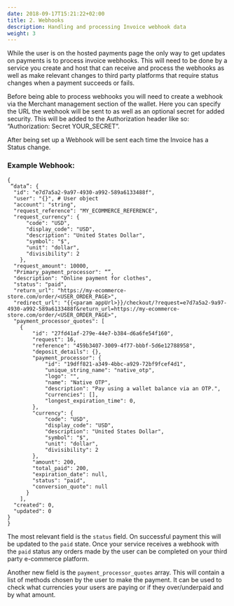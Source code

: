 ```yaml
---
date: 2018-09-17T15:21:22+02:00
title: 2. Webhooks
description: Handling and processing Invoice webhook data
weight: 3
---
```


While the user is on the hosted payments page the only way to get updates on payments is to process invoice webhooks. This will need to be done by a service you create and host that can receive and process the webhooks as well as make relevant changes to third party platforms that require status changes when a payment succeeds or fails.

Before being able to process webhooks you will need to create a webhook via the Merchant management section of the wallet. Here you can specify the URL the webhook will be sent to as well as an optional secret for added security. This will be added to the Authorization header like so: “Authorization: Secret YOUR_SECRET”.

After being set up a Webhook will be sent each time the Invoice has a Status change.

### Example Webhook:
```
{
 “data”: { 
  "id": "e7d7a5a2-9a97-4930-a992-589a6133488f",
  "user": "{}", # User object
  "account": "string",
  "request_reference": "MY_ECOMMERCE_REFERENCE",
  "request_currency": {
      "code": "USD",
      "display_code": "USD",
      "description": "United States Dollar",
      "symbol": "$",
      "unit": "dollar",
      "divisibility": 2
    },
  "request_amount": 10000,
  "Primary_payment_processor": “”,
  "description": "Online payment for clothes",
  "status": "paid",
  "return_url": "https://my-ecommerce-store.com/order/<USER_ORDER_PAGE>",
  "redirect_url": "{{<param appUrl>}}/checkout/?request=e7d7a5a2-9a97-4930-a992-589a6133488f&return_url=https://my-ecommerce-store.com/order/<USER_ORDER_PAGE>",
  "payment_processor_quotes": [
    {
        "id": "27fd41af-279e-44e7-b384-d6a6fe54f160",
        "request": 16,
        "reference": "459b3407-3009-4f77-bbbf-5d6e12788958",
        "deposit_details": {},
        "payment_processor": {
            "id": "19dff821-a349-4bbc-a929-72bf9fcef4d1",
            "unique_string_name": "native_otp",
            "logo": "",
            "name": "Native OTP",
            "description": "Pay using a wallet balance via an OTP.",
            "currencies": [],
            "longest_expiration_time": 0,
        },
        "currency": {
            "code": "USD",
            "display_code": "USD",
            "description": "United States Dollar",
            "symbol": "$",
            "unit": "dollar",
            "divisibility": 2
        },
        "amount": 200,
        "total_paid": 200,
        "expiration_date": null,
        "status": "paid",
        "conversion_quote": null
      }
    ],
  "created": 0,
  "updated": 0
}
}
```

The most relevant field is the `status` field. On successful payment this will be updated to the `paid` state. Once your service receives a webhook with the `paid` status any orders made by the user can be completed on your third party e-commerce platform.

Another new field is the `payment_processor_quotes` array. This will contain a list of methods chosen by the user to make the payment. It can be used to check what currencies your users are paying or if they over/underpaid and by what amount.










